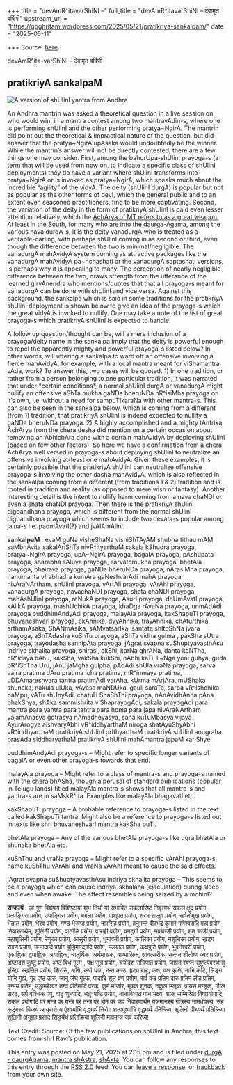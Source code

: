 +++
title = "devAmR^itavarShiNI –"
full_title = "devAmR^itavarShiNI – देवामृत वर्षिणी"
upstream_url = "https://goghritam.wordpress.com/2025/05/21/pratikriya-sankalpam/"
date = "2025-05-11"

+++
Source: [here](https://goghritam.wordpress.com/2025/05/21/pratikriya-sankalpam/).

devAmR^ita-varShiNI – देवामृत वर्षिणी

## pratikriyA sankalpaM

<div class="entry">

<div class="wp-block-image">

![A version of shUlinI yantra from Andhra](https://goghritam.wordpress.com/wp-content/uploads/2025/05/image-3.png?w=631)

</div>

An Andhra mantrin was asked a theoretical question in a live session on who would win, in a mantra contest among two mantravAdin-s, where one is performing shUlinI and the other performing pratya\~NgirA. The mantrin did point out the theoretical & impractical nature of the question, but did answer that the pratya\~NgirA upAsaka would undoubtedly be the winner. While the mantrin’s answer will not be directly contested, there are a few things one may consider. First, among the bahurUpa-shUlinI prayoga-s (a term that will be used from now on, to indicate a specific class of shUlinI deployments) they do have a variant where shUlinI transforms into pratya\~NgirA or is invoked as pratya\~NgirA, which speaks much about the incredible “agility” of the vidyA. The deity (shUlinI durgA) is popular but not as popular as the other forms of devI, which the general public and to an extent even seasoned practitioners, find to be more captivating. Second, the variation of the deity in the form of pratikriyA shUlinI is paid even lesser attention relatively, which the [AchArya of MT refers to as a great weapon.](https://manasataramgini.wordpress.com/2006/04/29/the-battle-of-the-train-and-bus-towns/) At least in the South, for many who are into the daurga-Agama, among the various nava durgA-s, it is the deity vanadurgA who is treated as a veritable-darling, with perhaps shUlinI coming in as second or third, even though the difference between the two is minimal/negligible. The vanadurgA mahAvidyA system coming as attractive packages like the vanadurgA mahAvidyA pa\~nchashati or the vanadurgA saptashati versions, is perhaps why it is appealing to many. The perception of nearly negligible difference between the two, draws strength from the utterance of the learned gIrvAnendra who mentions/quotes that that all prayoga-s meant for vanadurgA can be done with shUlinI and vice versa. Against this background, the sankalpa which is said in some traditions for the pratikriyA shUlinI deployment is shown below to give an idea of the prayoga-s which the great vidyA is invoked to nullify. One may take a note of the list of great prayoga-s which pratikriyA shUlinI is expected to handle.

A follow up question/thought can be, will a mere inclusion of a prayoga/deity name in the sankalpa imply that the deity is powerful enough to repel the apparently mighty and powerful prayoga-s listed below? In other words, will uttering a sankalpa to ward off an offensive involving a fierce mahAvidyA, for example, with a local mantra meant for viShamantra vAda, work? To answer this, two cases will be quoted. 1) In one tradition, or rather from a person belonging to one particular tradition, it was narrated that under \*certain conditions\*, a normal shUlinI durgA or vanadurgA might nullify an offensive aShTa mukha gaNDa bheruNDa nR^isiMha prayoga on it’s own, i.e. without a need for sampuTIkaraNa with other mantra-s. This can also be seen in the sankalpa below, which is coming from a different (from 1) tradition, that pratikriyA shUlinI is indeed expected to nullify a gaNDa bheruNDa prayoga. 2) A highly accomplished and a mighty tAntrika AchArya from the chera desha did mention on a certain occasion about removing an AbhichAra done with a certain mahAvidyA by deploying shUlinI (based on few other factors). So here we have a confirmation from a chera AchArya well versed in prayoga-s about deploying shUlinI to neutralize an offensive involving at-least one mahAvidyA. Given these examples, it is certainly possible that the pratikriyA shUlinI can neutralize offensive prayoga-s involving the other dasha mahAvidyA, which is also reflected in the sankalpa coming from a different (from traditions 1 & 2) tradition and is rooted in tradition and reality (as opposed to mere wish or fantasy). Another interesting detail is the intent to nullify harm coming from a nava chaNDI or even a shata chaNDI prayoga. Then there is the pratikriyA shUlinI digbandhana prayoga, which is different from the normal shUlinI digbandhana prayoga which seems to include two devata-s popular among jaina-s i.e. padmAvatI(?) and jvAlAmAlinI.

**sankalpaM** : evaM guNa visheShaNa vishiShTAyAM shubha tithau mAM saMbhAvita sakalAriShTa nivR^ityarthaM sakala kShudra prayoga, pratya\~NgirA prayoga, upA\~NgirA prayoga, bagalA prayoga, pAshupata prayoga, sharabha sAluva prayoga, sarvatomukha prayoga, bhetAla prayoga, bhairava prayoga, gaNDa bheruNDa prayoga, nArasiMha prayoga, hanumanta vIrabhadra kumAra gaNeshvarAdi mahA prayoga nivAraNArtham, shUlinI prayoga, vArtAli prayoga, vArAhI prayoga, vanadurgA prayoga, navachaNDI prayoga, shata chaNDI prayoga, mahAshUlinI prayoga, reNukA prayoga, AsurI prayoga, dhUmAvatI prayoga, kAlikA prayoga, mashUchikA prayoga, khaDga rAvaNa prayoga, unmAdAdi prayoga buddhimAndyAdi prayoga, malayAla prayoga, kakShapuTi prayoga, bhuvaneshvarI prayoga, ekAhnika, dvyAhnika, trayAhnika, chAturthika, arthamAsaka, ShANmAsika, sAMvatsarIka, santata shItoShNa jvara prayoga, aShTAdasha kuShTu prayoga, aShTa vidha gulma , pakSha sUtra prayoga, trayodasha sannipAta prayoga, jAgrat svapna suShuptyavasthAsu indriya skhalita prayoga, shirasi, akShi, karNa ghrANa, danta kaNTha, hR^idaya bAhu, kakSha, vakSha kukShi, nAbhi kaTi, li\~Nga yoni guhya, guda pR^iShTha Uru, jAnu jaMgha gulpha, pAdAdi shUla vraNa prayoga, sarva vajra pratima dAru pratima loha pratima, mR^inmaya pratima, uDDAmareshvara tantra pratimAdi varAha, kUrma mArjAra, mUShaka shunaka, nakula ulUka, vAyasa maNDUka, gauli saraTa, sarpa vR^ishchika paMpu, vATu shUnyAdi, chatuH ShaShThi prayoga, nAnAvidhAnna pAna bhakShya, shAka sammishrita viShaprayogAdi, sakala prayogAdi para mantra para yantra para tantra para homa para japa nivAraNArtham yajamAnasya gotrasya nAmadheyasya, saha kuTuMbasya vijaya AyurArogya aishvaryAbhi vR^iddhyarthaM niroga shatAyuShyAbhi vR^iddhyarthaM pratikriyA shUlinI prIthyarthaM pratikriyA shUlinI anugraha prasAda siddharyathaM pratikriyA shUlinI mahAmantra japaM kariShye!

buddhimAndyAdi prayoga-s – Might refer to specific longer variants of bagalA or even other prayoga-s towards that end.

malayAla prayoga – Might refer to a class of mantra-s and prayoga-s named with the chera bhASha, though a perusal of standard publications (popular in Telugu lands) titled malayAla mantra-s shows that all mantra-s and yantra-s are in saMskR^ita. Examples like malayAla bhagavatI etc.

kakShapuTi prayoga – A probable reference to prayoga-s listed in the text called kakShapuTi tantra. Might also be a reference to prayoga-s listed out in texts like shrI bhuvaneshvarI mantra kakSha puTi.

bhetAla prayoga – Any of the various bhetAla prayoga-s like ugra bhetAla or shunaka bhetAla etc.

kuShThu and vraNa prayoga – Might refer to a specific vArAhI prayoga-s name kuShThu vArAhI and vraNa vArAhI meant to cause the said effects.

jAgrat svapna suShuptyavasthAsu indriya skhalita prayoga – This seems to be a prayoga which can cause indriya-skhalana (ejaculation) during sleep and even when awake. The effect resembles being seized by a mohinI?

**सन्कल्पं** : एवं गुण विशेषण विशिष्टायां शुभ तिथौ मां संभावित सकलारिष्ट निवृत्यर्थं सकल क्षुद्र प्रयोग, प्रत्यङ्गिरा प्रयोग, उपाङ्गिरा प्रयोग, बगला प्रयोग, पाशुपत प्रयोग, शरभ सालुव प्रयोग, सर्वतोमुख प्रयोग, भेताल प्रयोग, भैरव प्रयोग, गण्ड भेरुण्ड प्रयोग, नारसिंह प्रयोग, हनुमन्त वीरभद्र कुमार गणेश्वरादि महा प्रयोग निवारणार्थम्‌, शूलिनी प्रयोग, वार्तालि प्रयोग, वाराही प्रयोग, वनदुर्गा प्रयोग, नवचण्डी प्रयोग, शत चण्डी प्रयोग, महाशूलिनी प्रयोग, रेणुका प्रयोग, आसुरी प्रयोग, धूमावती प्रयोग, कालिका प्रयोग, मशूचिका प्रयोग, खड्ग रावण प्रयोग, उन्मादादि प्रयोग बुद्धिमान्द्यादि प्रयोग, मलयाल प्रयोग, कक्षपुटि प्रयोग, भुवनेश्वरी प्रयोग, एकाह्निक, द्व्याह्निक, त्रयाह्निक, चातुर्थिक, अर्थमासक, षाण्मासिक, सांवत्सरीक, सन्तत शीतोष्ण ज्वर प्रयोग, अष्टादश कुष्टु प्रयोग, अष्ट विध गुल्म , पक्ष सूत्र प्रयोग, त्रयोदश सन्निपात प्रयोग, जाग्रत्‌ स्वप्न सुषुप्त्यवस्थासु इन्द्रिय स्खलित प्रयोग, शिरसि, अक्षि, कर्ण घ्राण, दन्त कण्ठ, हृदय बाहु, कक्ष, वक्ष कुक्षि, नाभि कटि, लिङ्ग योनि गुह्य, गुद पृष्ठ ऊरु, जानु जंघ गुल्फ, पादादि शूल व्रण प्रयोग, सर्व वज्र प्रतिम दारु प्रतिम लोह प्रतिम, मृन्मय प्रतिम, उड्डामरेश्वर तन्त्र प्रतिमादि वराह, कूर्म मार्जार, मूषक शुनक, नकुल उलूक, वायस मण्डूक, गौलि सरट, सर्प वृश्चिक पंपु, वाटु शून्यादि, चतुः षष्ठि प्रयोग, नानाविधान्न पान भक्ष्य, शाक सम्मिश्रित विषप्रयोगादि, सकल प्रयोगादि पर मन्त्र पर यन्त्र पर तन्त्र पर होम पर जप निवारणार्थम्‌ यजमानस्य गोत्रस्य नामधेयस्य, सह कुटुंबस्य विजय आयुरारोग्य ऐश्वर्याभि वृद्ध्यर्थं निरोग शतायुष्याभि वृद्ध्यर्थं प्रतिक्रिया शूलिनी प्रीथ्यर्थं प्रतिक्रिया शूलिनी अनुग्रह प्रसाद सिद्धर्यथं प्रतिक्रिया शूलिनी महामन्त्र जपं करिष्ये!

Text Credit: Source: Of the few publications on shUlinI in Andhra, this text comes from shrI Ravi’s publication.

This entry was posted on May 21, 2025 at 2:15 pm and is filed under [durgA - daurgAgama](https://goghritam.wordpress.com/category/mantra-shastra/durga-daurgagama/), [mantra shAstra](https://goghritam.wordpress.com/category/mantra-shastra/), [shAkta](https://goghritam.wordpress.com/category/mantra-shastra/shakta/). You can follow any responses to this entry through the [RSS 2.0](https://goghritam.wordpress.com/2025/05/21/pratikriya-sankalpam/feed/) feed. You can [leave a response](#respond), or [trackback](https://goghritam.wordpress.com/2025/05/21/pratikriya-sankalpam/trackback/) from your own site.

</div>
